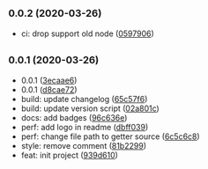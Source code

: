 ## <small>0.0.2 (2020-03-26)</small>

* ci: drop support old node ([0597906](https://github.com/Scrum/awesome-readme-to-data/commit/0597906))



## <small>0.0.1 (2020-03-26)</small>

* 0.0.1 ([3ecaae6](https://github.com/Scrum/awesome-readme-to-data/commit/3ecaae6))
* 0.0.1 ([d8cae72](https://github.com/Scrum/awesome-readme-to-data/commit/d8cae72))
* build: update changelog ([65c57f6](https://github.com/Scrum/awesome-readme-to-data/commit/65c57f6))
* build: update version script ([02a801c](https://github.com/Scrum/awesome-readme-to-data/commit/02a801c))
* docs: add badges ([96c636e](https://github.com/Scrum/awesome-readme-to-data/commit/96c636e))
* perf: add logo in readme ([dbff039](https://github.com/Scrum/awesome-readme-to-data/commit/dbff039))
* perf: change file path to getter source ([6c5c6c8](https://github.com/Scrum/awesome-readme-to-data/commit/6c5c6c8))
* style: remove comment ([81b2299](https://github.com/Scrum/awesome-readme-to-data/commit/81b2299))
* feat: init project ([939d610](https://github.com/Scrum/awesome-readme-to-data/commit/939d610))



